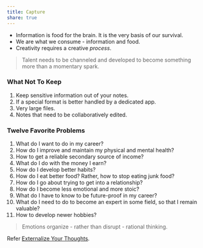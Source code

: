 ```yaml
---
title: Capture
share: true
---
```


* Information is food for the brain. It is the very basis of our survival.
* We are what we consume - information and food.
* Creativity requires a creative *process*.

 > 
 > Talent needs to be channeled and developed to become something more than a momentary spark.

### What Not To Keep

1. Keep sensitive information out of your notes.
1. If a special format is better handled by a dedicated app.
1. Very large files.
1. Notes that need to be collaboratively edited.

### Twelve Favorite Problems

1. What do I want to do in my career?
1. How do I improve and maintain my physical and mental health?
1. How to get a reliable secondary source of income?
1. What do I do with the money I earn?
1. How do I develop better habits?
1. How do I eat better food? Rather, how to stop eating junk food?
1. How do I go about trying to get into a relationship?
1. How do I become less emotional and more stoic?
1. What do I have to know to be future-proof in my career?
1. What do I need to do to become an expert in some field, so that I remain valuable?
1. How to develop newer hobbies?

 > 
 > Emotions organize - rather than disrupt - rational thinking.

Refer [Externalize Your Thoughts](./Externalize%20Your%20Thoughts.md).
